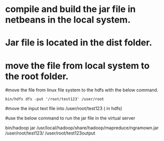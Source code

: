 # compile and build the jar file in netbeans in the local system.

# Jar file is located in the dist folder.

# move the file from local system to the root folder.

#move the file from linux file system to the hdfs with the below command.

	bin/hdfs dfs -put '/root/test123' /user/root

#move the input text file into /user/root/test123  ( in hdfs)

#use the below command to run the jar file in the virtual server

bin/hadoop jar /usr/local/hadoop/share/hadoop/mapreduce/ngramown.jar  /user/root/test123/ /user/root/test123output
